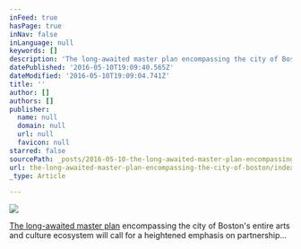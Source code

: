 ```yaml
---
inFeed: true
hasPage: true
inNav: false
inLanguage: null
keywords: []
description: 'The long-awaited master plan encompassing the city of Boston’s entire arts and culture ecosystem will call for a heightened emphasis on partnership... '
datePublished: '2016-05-10T19:09:40.565Z'
dateModified: '2016-05-10T19:09:04.741Z'
title: ''
author: []
authors: []
publisher:
  name: null
  domain: null
  url: null
  favicon: null
starred: false
sourcePath: _posts/2016-05-10-the-long-awaited-master-plan-encompassing-the-city-of-boston.md
url: the-long-awaited-master-plan-encompassing-the-city-of-boston/index.html
_type: Article

---
```

![](https://the-grid-user-content.s3-us-west-2.amazonaws.com/50650128-37a4-4b16-8bb7-6d58ae238d20.jpg)

[The long-awaited master plan][0] encompassing the city of Boston's entire arts and culture ecosystem will call for a heightened emphasis on partnership...

[0]: http://artery.wbur.org/2016/05/09/boston-creates-draft-report